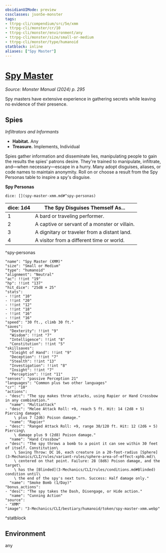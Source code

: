 ```yaml
---
obsidianUIMode: preview
cssclasses: json5e-monster
tags:
- ttrpg-cli/compendium/src/5e/xmm
- ttrpg-cli/monster/cr/10
- ttrpg-cli/monster/environment/any
- ttrpg-cli/monster/size/small-or-medium
- ttrpg-cli/monster/type/humanoid
statblock: inline
aliases: ["Spy Master"]
---
```

# [Spy Master](3-Mechanics\CLI\bestiary\humanoid/spy-master-xmm.md)
*Source: Monster Manual (2024) p. 295*  

Spy masters have extensive experience in gathering secrets while leaving no evidence of their presence.

## Spies

*Infiltrators and Informants*

- **Habitat.** Any  
- **Treasure.** Implements, Individual  

Spies gather information and disseminate lies, manipulating people to gain the results the spies' patrons desire. They're trained to manipulate, infiltrate, and—when necessary—escape in a hurry. Many adopt disguises, aliases, or code names to maintain anonymity. Roll on or choose a result from the Spy Personas table to inspire a spy's disguise.

**Spy Personas**

`dice: [](spy-master-xmm.md#^spy-personas)`

| dice: 1d4 | The Spy Disguises Themself As... |
|-----------|----------------------------------|
| 1 | A bard or traveling performer. |
| 2 | A captive or servant of a monster or villain. |
| 3 | A dignitary or traveler from a distant land. |
| 4 | A visitor from a different time or world. |
^spy-personas

```statblock
"name": "Spy Master (XMM)"
"size": "Small or Medium"
"type": "humanoid"
"alignment": "Neutral"
"ac": !!int "19"
"hp": !!int "137"
"hit_dice": "25d8 + 25"
"stats":
- !!int "10"
- !!int "20"
- !!int "12"
- !!int "18"
- !!int "16"
- !!int "16"
"speed": "30 ft., climb 30 ft."
"saves":
  "Dexterity": !!int "9"
  "Wisdom": !!int "7"
  "Intelligence": !!int "8"
  "Constitution": !!int "5"
"skillsaves":
  "Sleight of Hand": !!int "9"
  "Deception": !!int "7"
  "Stealth": !!int "13"
  "Investigation": !!int "8"
  "Insight": !!int "7"
  "Perception": !!int "11"
"senses": "passive Perception 21"
"languages": "Common plus two other languages"
"cr": "10"
"actions":
- "desc": "The spy makes three attacks, using Rapier or Hand Crossbow in any combination."
  "name": "Multiattack"
- "desc": "Melee Attack Roll: +9, reach 5 ft. Hit: 14 (2d8 + 5) Piercing damage\
    \ plus 7 (2d6) Poison damage."
  "name": "Rapier"
- "desc": "Ranged Attack Roll: +9, range 30/120 ft. Hit: 12 (2d6 + 5) Piercing\
    \ damage plus 9 (2d8) Poison damage."
  "name": "Hand Crossbow"
- "desc": "The spy throws a bomb to a point it can see within 30 feet of itself. Constitution\
    \ Saving Throw: DC 16, each creature in a 20-foot-radius [Sphere](3-Mechanics/CLI/rules/variant-rules/sphere-area-of-effect-xphb.md)\
    \ centered on that point. Failure: 28 (8d6) Poison damage, and the target\
    \ has the [Blinded](3-Mechanics/CLI/rules/conditions.md#Blinded) condition until\
    \ the end of the spy's next turn. Success: Half damage only."
  "name": "Smoke Bomb (1/Day)"
"bonus_actions":
- "desc": "The spy takes the Dash, Disengage, or Hide action."
  "name": "Cunning Action"
"source":
- "XMM"
"image": "3-Mechanics/CLI/bestiary/humanoid/token/spy-master-xmm.webp"
```
^statblock

## Environment

any